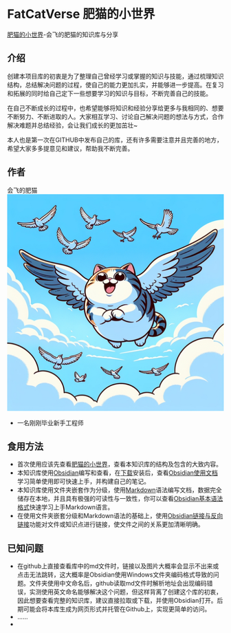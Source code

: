 # FatCatVerse 肥猫的小世界
 [肥猫的小世界](肥猫的小世界.md)-会飞的肥猫的知识库与分享  

## 介绍
创建本项目库的初衷是为了整理自己曾经学习或掌握的知识与技能，通过梳理知识结构，总结解决问题的过程，使自己的能力更加扎实，并能够进一步提高。在复习和拓展的同时给自己定下一些想要学习的知识与目标，不断完善自己的技能。

在自己不断成长的过程中，也希望能够将知识和经验分享给更多与我相同的、想要不断努力、不断进取的人。大家相互学习、讨论自己解决问题的想法与方式，合作解决难题并总结经验，会让我们成长的更加茁壮~

本人也是第一次在GITHUB中发布自己的库，还有许多需要注意并且完善的地方，希望大家多多提意见和建议，帮助我不断完善。

## 作者
会飞的肥猫
![头像|256](头像.jpg)
- 一名刚刚毕业新手工程师

## 食用方法
- 首次使用应该先查看[肥猫的小世界](肥猫的小世界.md)，查看本知识库的结构及包含的大致内容。
- 本知识库使用[Obsidian](https://obsidian.md/)编写和查看，在[下载](https://github.com/obsidianmd/obsidian-releases/releases/download/v1.7.7/Obsidian-1.7.7.exe)安装后，查看[Obsidian使用文档](https://obsidian.md/)学习简单使用即可快速上手，并构建自己的笔记。
- 本知识库使用文件夹嵌套作为分级，使用[Markdown](https://daringfireball.net/projects/markdown/)语法编写文档，数据完全储存在本地，并且具有极强的可读性与一致性，你可以查看[Obsidian基本语法格式](https://publish.obsidian.md/help-zh/%E7%BC%96%E8%BE%91%E4%B8%8E%E6%A0%BC%E5%BC%8F%E5%8C%96/%E5%9F%BA%E6%9C%AC%E6%A0%BC%E5%BC%8F%E8%AF%AD%E6%B3%95)快速学习上手Markdown语言。
- 在使用文件夹嵌套分级和Markdown语法的基础上，使用[Obsidian链接与反向链接](https://publish.obsidian.md/help-zh/%E5%BF%AB%E9%80%9F%E5%85%A5%E9%97%A8/%E9%93%BE%E6%8E%A5%E7%AC%94%E8%AE%B0)功能对文件或知识点进行链接，使文件之间的关系更加清晰明确。

## 已知问题

- 在github上直接查看库中的md文件时，链接以及图片大概率会显示不出来或点击无法跳转，这大概率是Obsidian使用Windows文件夹编码格式导致的问题。文件夹使用中文命名后，github读取md文件时解析地址会出现编码错误，实测使用英文命名能够解决这个问题，但这样背离了创建这个库的初衷，因此想要查看完整的知识库，建议直接拉取或下载，并使用Obsidian打开。后期可能会将本库生成为网页形式并托管在Github上，实现更简单的访问。
- ……
- 